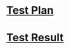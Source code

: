 # [Test Plan](https://github.com/PaBLovko/Routing/blob/master/TestPlan.md)
# [Test Result](https://github.com/PaBLovko/Routing/blob/master/TestResult.md)